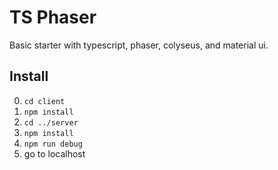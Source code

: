 # TS Phaser

Basic starter with typescript, phaser, colyseus, and material ui.

## Install

0. `cd client`
0. `npm install`
0. `cd ../server`
0. `npm install`
0. `npm run debug`
0. go to localhost
